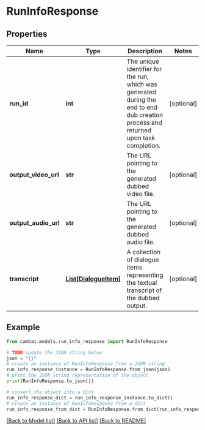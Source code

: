 # RunInfoResponse


## Properties

Name | Type | Description | Notes
------------ | ------------- | ------------- | -------------
**run_id** | **int** | The unique identifier for the run, which was generated during the end to end dub creation process and returned upon task completion. | [optional] 
**output_video_url** | **str** | The URL pointing to the generated dubbed video file. | [optional] 
**output_audio_url** | **str** | The URL pointing to the generated dubbed audio file. | [optional] 
**transcript** | [**List[DialogueItem]**](DialogueItem.md) | A collection of dialogue items representing the textual transcript of the dubbed output. | [optional] 

## Example

```python
from cambai.models.run_info_response import RunInfoResponse

# TODO update the JSON string below
json = "{}"
# create an instance of RunInfoResponse from a JSON string
run_info_response_instance = RunInfoResponse.from_json(json)
# print the JSON string representation of the object
print(RunInfoResponse.to_json())

# convert the object into a dict
run_info_response_dict = run_info_response_instance.to_dict()
# create an instance of RunInfoResponse from a dict
run_info_response_from_dict = RunInfoResponse.from_dict(run_info_response_dict)
```
[[Back to Model list]](../README.md#documentation-for-models) [[Back to API list]](../README.md#documentation-for-api-endpoints) [[Back to README]](../README.md)


